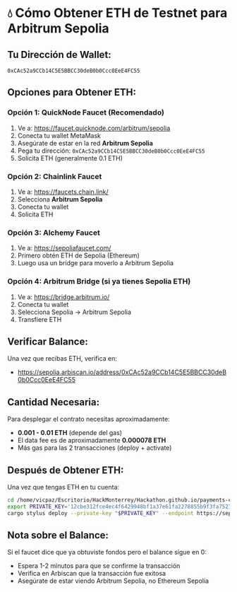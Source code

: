 # 💧 Cómo Obtener ETH de Testnet para Arbitrum Sepolia

## Tu Dirección de Wallet:
```
0xCAc52a9CCb14C5E5BBCC30deB0b0Ccc0EeE4FC55
```

## Opciones para Obtener ETH:

### Opción 1: QuickNode Faucet (Recomendado)
1. Ve a: https://faucet.quicknode.com/arbitrum/sepolia
2. Conecta tu wallet MetaMask
3. Asegúrate de estar en la red **Arbitrum Sepolia**
4. Pega tu dirección: `0xCAc52a9CCb14C5E5BBCC30deB0b0Ccc0EeE4FC55`
5. Solicita ETH (generalmente 0.1 ETH)

### Opción 2: Chainlink Faucet
1. Ve a: https://faucets.chain.link/
2. Selecciona **Arbitrum Sepolia**
3. Conecta tu wallet
4. Solicita ETH

### Opción 3: Alchemy Faucet
1. Ve a: https://sepoliafaucet.com/
2. Primero obtén ETH de Sepolia (Ethereum)
3. Luego usa un bridge para moverlo a Arbitrum Sepolia

### Opción 4: Arbitrum Bridge (si ya tienes Sepolia ETH)
1. Ve a: https://bridge.arbitrum.io/
2. Conecta tu wallet
3. Selecciona Sepolia → Arbitrum Sepolia
4. Transfiere ETH

## Verificar Balance:

Una vez que recibas ETH, verifica en:
- https://sepolia.arbiscan.io/address/0xCAc52a9CCb14C5E5BBCC30deB0b0Ccc0EeE4FC55

## Cantidad Necesaria:

Para desplegar el contrato necesitas aproximadamente:
- **0.001 - 0.01 ETH** (depende del gas)
- El data fee es de aproximadamente **0.000078 ETH**
- Más gas para las 2 transacciones (deploy + activate)

## Después de Obtener ETH:

Una vez que tengas ETH en tu cuenta:

```bash
cd /home/vicpaz/Escritorio/HackMonterrey/Hackathon.github.io/payments-contract
export PRIVATE_KEY='12cbe312fce4ec4f6429948bf1a37e61fa2278855b9f3fa75276da9e1f7ec294'
cargo stylus deploy --private-key "$PRIVATE_KEY" --endpoint https://sepolia-rollup.arbitrum.io/rpc --no-verify
```

## Nota sobre el Balance:

Si el faucet dice que ya obtuviste fondos pero el balance sigue en 0:
- Espera 1-2 minutos para que se confirme la transacción
- Verifica en Arbiscan que la transacción fue exitosa
- Asegúrate de estar viendo Arbitrum Sepolia, no Ethereum Sepolia



